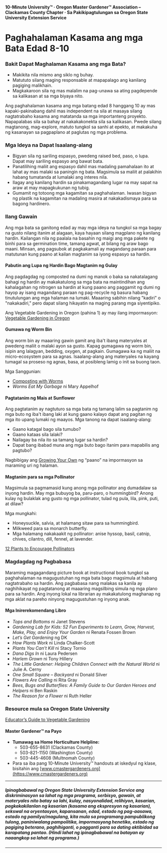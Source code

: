 #### 10-Minute University™ · Oregon Master Gardener™ Association – Clackamas County Chapter · Sa Pakikipagtulungan sa Oregon State University Extension Service

# Paghahalaman Kasama ang mga Bata Edad 8-10

### Bakit Dapat Maghalaman Kasama ang mga Bata?

- Makikita nila mismo ang siklo ng buhay.
- Matututo silang maging responsable at mapapalago ang kanilang pagiging malikhain.
- Magkakaroon sila ng mas malalim na pag-unawa sa ating pagdepende sa kalikasan at sa mga biyaya nito.

Ang paghahalaman kasama ang mga batang edad 8 hanggang 10 ay mas kapaki-pakinabang dahil mas independent na sila at masaya silang nagtatrabaho kasama ang matatanda sa mga importanteng proyekto. Napapalabas sila sa bahay at nakakakonekta sila sa kalikasan. Pwede silang magtanong, mag-explore, matuto tungkol sa sanhi at epekto, at makakuha ng kasanayan sa pagpaplano at paglutas ng mga problema.

### Mga Ideya na Dapat Isaalang-alang

- Bigyan sila ng sariling espasyo, pwedeng raised bed, paso, o lupa. Dapat may sariling espasyo ang bawat bata.
- Panatilihing maliit ang espasyo dahil mas madaling pamahalaan ito at lahat ay mas malaki sa paningin ng bata. Magsimula sa maliit at palakihin habang tumatanda at lumalaki ang interes nila.
- Ilagay ang kanilang hardin sa pinakamagandang lugar na may sapat na araw at may mapagkukunan ng tubig.
- Gumamit ng totoong mga kagamitan sa paghahalaman. Iwasan bigyan ng plastik na kagamitan na madaling masira at nakakadismaya para sa bagong hardinero.

### Ilang Gawain

Ang mga bata sa ganitong edad ay may mga ideya na tungkol sa mga bagay na gusto nilang itanim at alagaan, kaya hayaan silang magplano ng kanilang hardin. Kailangan nila ng paalala na basahin ng maigi ang mga pakete ng binhi para sa germination time, tamang agwat, at bilang ng araw bago maani. Minsan, ang pagsubok at pagkakamali ay magandang paraan para matutunan kung paano at kailan magtanim sa iyong espasyo sa hardin.

#### Pabutin ang Lupa ng Hardin Bago Magtanim ng Gulay

Ang pagdagdag ng composted na dumi ng manok o baka sa nakatalagang bahagi ng hardin ay makakatulong sa mga bata na maintindihan ang kahalagahan ng nitrogen sa hardin at kung paano ang paggamit ng dumi ng hayop ay isang magandang paraan ng pag-recycle ng basura habang tinutulungan ang mga halaman na lumaki. Maaaring sabihin nilang "kadiri" o "nakakadiri," pero dapat silang hikayatin na maging parang mga siyentipiko.

Ang Vegetable Gardening in Oregon (pahina 1) ay may ilang impormasyon:  
[Vegetable Gardening in Oregon](http://catalog.extension.oregonstate.edu/sites/catalog/files/project/pdf/ec871.pdf)

#### Gumawa ng Worm Bin

Ang worm bin ay maaaring gawin gamit ang iba't ibang materyales at pwedeng maliit o malaki ayon sa gusto. Kapag gumagawa ng worm bin, isipin ang lalagyan, bedding, oxygen, at pagkain. Gumagawa ka ng maliit na micro-ecosystem para sa agnas. Isaalang-alang ang materyales na kayang tumagal sa proseso ng agnas, basa, at posibleng lamig o init sa buong taon.

Mga Sanggunian:

- [Composting with Worms](https://catalog.extension.oregonstate.edu/em9034)
- *Worms Eat My Garbage* ni Mary Appelhof

#### Pagtatanim ng Mais at Sunflower

Ang pagtatanim ay nagtuturo sa mga bata ng tamang lalim sa pagtanim ng mga buto ng iba't ibang laki at kung gaano kalayo dapat ang pagitan ng mga ito upang lumaki ng maayos. Mga tanong na dapat isaalang-alang:

- Gaano katagal bago sila tumubo?
- Gaano kataas sila lalaki?
- Nailagay ba nila ito sa tamang lugar sa hardin?
- Dapat bang ibabad muna ang mga buto bago itanim para mapabilis ang pagtubo?

Nagbibigay ang [Growing Your Own](https://catalog.extension.oregonstate.edu/em9027) ng “paano” na impormasyon sa maraming uri ng halaman.

#### Magtanim para sa mga Pollinator

Magsimula sa pagmamasid kung anong mga pollinator ang dumadalaw sa inyong hardin. May mga bubuyog ba, paru-paro, o hummingbird? Anong kulay ng bulaklak ang gusto ng mga pollinator, tulad ng pula, lila, pink, puti, at dilaw?

Mga mungkahi:

- Honeysuckle, salvia, at halamang sitaw para sa hummingbird.
- Milkweed para sa monarch butterfly.
- Mga halamang nakakaakit ng pollinator: anise hyssop, basil, catnip, chives, cilantro, dill, fennel, at lavender.

[12 Plants to Encourage Pollinators](https://extension.oregonstate.edu/news/12-plants-entice-pollinators-your-garden)

### Magdagdag ng Pagbabasa

Maraming magagandang picture book at instructional book tungkol sa paghahalaman na magugustuhan ng mga bata bago magsimula at habang nagtatrabaho sa hardin. Ang pagbabasa nang malakas sa kanila ay naghihikayat ng pagtatanong at maaaring magsilbing simula ng mga plano para sa hardin. Ang inyong lokal na librarian ay makakatulong maghanap ng mga aklat na pareho ninyong magugustuhan ng inyong anak.

#### Mga Inirerekomendang Libro

- *Tops and Bottoms* ni Janet Stevens
- *Gardening Lab for Kids: 52 Fun Experiments to Learn, Grow, Harvest, Make, Play, and Enjoy Your Garden* ni Renata Fossen Brown
- *Let’s Get Gardening* ng DK
- *How Plants Work* ni Linda Chalker-Scott
- *Plants You Can’t Kill* ni Stacy Tornio
- *Dana Digs In* ni Laura Pedersen
- *Harlem Grown* ni Tony Hillery
- *The Little Gardener: Helping Children Connect with the Natural World* ni Julie A. Cerny
- *One Small Square – Backyard* ni Donald Silver
- *Flowers Are Calling* ni Rita Gray
- *Bees, Bugs and Butterflies: A Family Guide to Our Garden Heroes and Helpers* ni Ben Raskin
- *The Reason for a Flower* ni Ruth Heller

### Resource mula sa Oregon State University

[Educator’s Guide to Vegetable Gardening](https://catalog.extension.oregonstate.edu/em9032)

#### Master Gardener™ na Payo

- **Tumawag sa Home Horticulture Helpline:**
  - 503-655-8631 (Clackamas County)
  - 503-821-1150 (Washington County)
  - 503-445-4608 (Multnomah County)
- Para sa iba pang 10-Minute University™ handouts at iskedyul ng klase, bisitahin ang [www.cmastergardeners.org](https://www.cmastergardeners.org)

---

##### Ipinagbabawal ng Oregon State University Extension Service ang diskriminasyon sa lahat ng mga programa, serbisyo, gawain, at materyales nito batay sa lahi, kulay, nasyonalidad, relihiyon, kasarian, pagkakakilanlan ng kasarian (kasama ang ekspresyon ng kasarian), sekswal na oryentasyon, kapansanan, edad, estado ng pag-aasawa, estado ng pamilya/magulang, kita mula sa programang pampublikong tulong, paniniwalang pampolitika, impormasyong henetiko, estado ng pagiging beterano, paghihiganti, o pagganti para sa dating aktibidad sa karapatang pantao. (Hindi lahat ng ipinagbabawal na batayan ay naaangkop sa lahat ng programa.)
---
